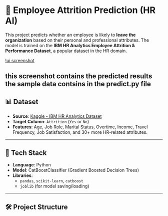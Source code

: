 # 🧠 Employee Attrition Prediction (HR AI)

This project predicts whether an employee is likely to **leave the organization** based on their personal and professional attributes. The model is trained on the **IBM HR Analytics Employee Attrition & Performance Dataset**, a popular dataset in the HR domain.

[!ui screenshot](assets/image.png)

this screenshot contains the predicted results the sample data contsins in the predict.py file
---

## 📊 Dataset

- **Source**: [Kaggle - IBM HR Analytics Dataset](https://www.kaggle.com/datasets/pavansubhasht/ibm-hr-analytics-attrition-dataset)
- **Target Column**: `Attrition` (`Yes` or `No`)
- **Features**: Age, Job Role, Marital Status, Overtime, Income, Travel Frequency, Job Satisfaction, and 30+ more HR-related attributes.

---

## 🧰 Tech Stack

- **Language**: Python
- **Model**: CatBoostClassifier (Gradient Boosted Decision Trees)
- **Libraries**:
  - `pandas`, `scikit-learn`, `catboost`
  - `joblib` (for model saving/loading)

---

## 🛠️ Project Structure

